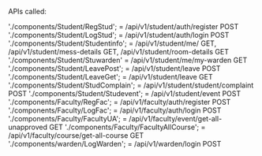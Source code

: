 APIs called:

'./components/Student/RegStud'; = /api/v1/student/auth/register POST
'./components/Student/LogStud'; = /api/v1/student/auth/login POST
'./components/Student/Studentinfo'; = /api/v1/student/me/ GET, /api/v1/student/mess-details GET, /api/v1/student/room-details GET
'./components/Student/Stuwarden' = /api/v1/student/me/my-warden GET
'./components/Student/LeavePost'; = /api/v1/student/leave POST
'./components/Student/LeaveGet'; = /api/v1/student/leave GET
'./components/Student/StudComplain'; = /api/v1/student/student/complaint POST
'./components/Student/Studevent'; = /api/v1/student/event POST
'./components/Faculty/RegFac'; = /api/v1/faculty/auth/register POST
'./components/Faculty/LogFac'; = /api/v1/faculty/auth/login POST
'./components/Faculty/FacultyUA'; = /api/v1/faculty/event/get-all-unapproved GET
'./components/Faculty/FacultyAllCourse'; = /api/v1/faculty/course/get-all-course GET
'./components/warden/LogWarden'; = /api/v1/warden/login POST

